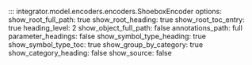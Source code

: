 ::: integrator.model.encoders.encoders.ShoeboxEncoder
    options: 
      show_root_full_path: true
      show_root_heading: true
      show_root_toc_entry: true
      heading_level: 2
      show_object_full_path: false
      annotations_path: full	
      parameter_headings: false
      show_symbol_type_heading: true
      show_symbol_type_toc: true
      show_group_by_category: true
      show_category_heading: false
      show_source: false
